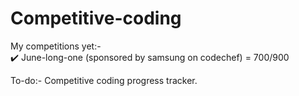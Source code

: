 # Competitive-coding

My competitions yet:-
</br>
✔️ June-long-one (sponsored by samsung on codechef) = 700/900

To-do:-
Competitive coding progress tracker.
